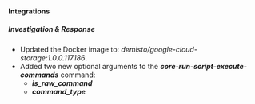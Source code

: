 
#### Integrations

##### Investigation & Response

- Updated the Docker image to: *demisto/google-cloud-storage:1.0.0.117186*.
- Added two new optional arguments to the ***core-run-script-execute-commands*** command:
  - ***is_raw_command***
  - ***command_type***
